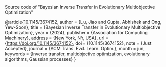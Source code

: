 Source code of "Bayesian Inverse Transfer in Evolutionary Multiobjective Optimization"

@article{10.1145/3674152,
author = {Liu, Jiao and Gupta, Abhishek and Ong, Yew-Soon},
title = {Bayesian Inverse Transfer in Evolutionary Multiobjective Optimization},
year = {2024},
publisher = {Association for Computing Machinery},
address = {New York, NY, USA},
url = {https://doi.org/10.1145/3674152},
doi = {10.1145/3674152},
note = {Just Accepted},
journal = {ACM Trans. Evol. Learn. Optim.},
month = jun,
keywords = {Inverse transfer, multiobjective optimization, evolutionary algorithms, Gaussian processes}
}
